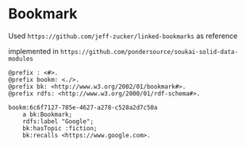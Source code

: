 # Bookmark

Used `https://github.com/jeff-zucker/linked-bookmarks` as reference

implemented in `https://github.com/pondersource/soukai-solid-data-modules`

```turtle
@prefix : <#>.
@prefix bookm: <./>.
@prefix bk: <http://www.w3.org/2002/01/bookmark#>.
@prefix rdfs: <http://www.w3.org/2000/01/rdf-schema#>.

bookm:6c6f7127-785e-4627-a278-c528a2d7c50a
    a bk:Bookmark;
    rdfs:label "Google";
    bk:hasTopic :fiction;
    bk:recalls <https://www.google.com>.
```